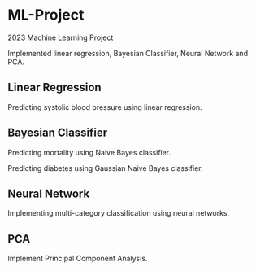 # ML-Project

2023 Machine Learning Project

Implemented linear regression, Bayesian Classifier, Neural Network and PCA.

## Linear Regression

Predicting systolic blood pressure using linear regression.

## Bayesian Classifier

Predicting mortality using Naive Bayes classifier.

Predicting diabetes using Gaussian Naive Bayes classifier.

## Neural Network

Implementing multi-category classification using neural networks.

## PCA

Implement Principal Component Analysis.
